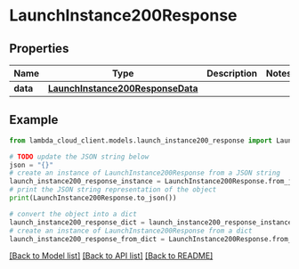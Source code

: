 # LaunchInstance200Response


## Properties

Name | Type | Description | Notes
------------ | ------------- | ------------- | -------------
**data** | [**LaunchInstance200ResponseData**](LaunchInstance200ResponseData.md) |  | 

## Example

```python
from lambda_cloud_client.models.launch_instance200_response import LaunchInstance200Response

# TODO update the JSON string below
json = "{}"
# create an instance of LaunchInstance200Response from a JSON string
launch_instance200_response_instance = LaunchInstance200Response.from_json(json)
# print the JSON string representation of the object
print(LaunchInstance200Response.to_json())

# convert the object into a dict
launch_instance200_response_dict = launch_instance200_response_instance.to_dict()
# create an instance of LaunchInstance200Response from a dict
launch_instance200_response_from_dict = LaunchInstance200Response.from_dict(launch_instance200_response_dict)
```
[[Back to Model list]](../README.md#documentation-for-models) [[Back to API list]](../README.md#documentation-for-api-endpoints) [[Back to README]](../README.md)


